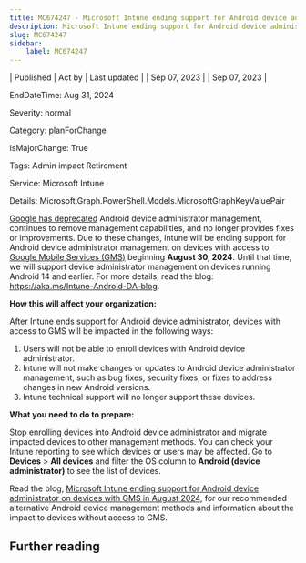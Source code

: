 ```yaml
---
title: MC674247 - Microsoft Intune ending support for Android device administrator on devices with GMS access in August 2024
description: Microsoft Intune ending support for Android device administrator on devices with GMS access in August 2024
slug: MC674247
sidebar:
    label: MC674247
---
```


| Published | Act by | Last updated |
| Sep 07, 2023 |  | Sep 07, 2023 |

EndDateTime: Aug 31, 2024

Severity: normal

Category: planForChange

IsMajorChange: True

Tags: Admin impact Retirement

Service: Microsoft Intune

Details: Microsoft.Graph.PowerShell.Models.MicrosoftGraphKeyValuePair

<p><a href="https://blog.google/products/android-enterprise/da-migration/" target="_blank">Google has deprecated</a> Android device administrator management, continues to remove management capabilities, and no longer provides fixes or improvements. Due to these changes, Intune will be ending support for Android device administrator management on devices with access to <a href="https://learn.microsoft.com/mem/intune/apps/manage-without-gms" target="_blank">Google Mobile Services (GMS)</a> beginning <b>August 30, 2024</b>. Until that time, we will support device administrator management on devices running Android 14 and earlier. For more details, read the blog: <a href="https://aka.ms/Intune-Android-DA-blog" target="_blank">https://aka.ms/Intune-Android-DA-blog</a>.</p><p><b>How this will affect your organization:</b></p><p>After Intune ends support for Android device administrator, devices with access to GMS will be impacted in the following ways:</p><ol><li>Users will not be able to enroll devices with Android device administrator.</li><li>Intune will not make changes or updates to Android device administrator management, such as bug fixes, security fixes, or fixes to address changes in new Android versions.</li><li>Intune technical support will no longer support these devices.</li></ol><p><b>What you need to do to prepare:</b></p><p>Stop enrolling devices into Android device administrator and migrate impacted devices to other management methods. You can check your Intune reporting to see which devices or users may be affected. Go to <b>Devices</b> &gt; <b>All devices</b> and filter the OS column to <b>Android (device administrator)</b> to see the list of devices. 
</p><p>Read the blog, <a href="https://aka.ms/Intune-Android-DA-blog" target="_blank">Microsoft Intune ending support for Android device administrator on devices with GMS in August 2024</a>, for our recommended alternative Android device management methods and information about the impact to devices without access to GMS.</p>

## Further reading

